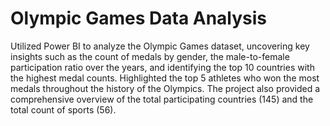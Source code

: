 # Olympic Games Data Analysis

Utilized Power BI to analyze the Olympic Games dataset, uncovering key insights such as the count of medals by gender, the male-to-female participation ratio over the years, and identifying the top 10 countries with the highest medal counts. Highlighted the top 5 athletes who won the most medals throughout the history of the Olympics. The project also provided a comprehensive overview of the total participating countries (145) and the total count of sports (56).

